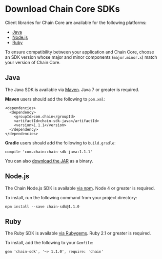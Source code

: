 # Download Chain Core SDKs

Client libraries for Chain Core are available for the following platforms:

- [Java](#java)
- [Node.js](#node-js)
- [Ruby](#ruby)

To ensure compatibility between your application and Chain Core, choose an SDK version whose major and minor components (`major.minor.x`) match your version of Chain Core.

## Java

The Java SDK is available via [Maven](https://search.maven.org/#search%7Cga%7C1%7Cchain-sdk-java). Java 7 or greater is required.

**Maven** users should add the following to `pom.xml`:

```
<dependencies>
  <dependency>
    <groupId>com.chain</groupId>
    <artifactId>chain-sdk-java</artifactId>
    <version>1.1.1</version>
  </dependency>
</dependencies>
```

**Gradle** users should add the following to `build.gradle`:

```
compile 'com.chain:chain-sdk-java:1.1.1'
```

You can also [download the JAR](https://search.maven.org/remotecontent?filepath=com/chain/chain-sdk-java/1.1.0/chain-sdk-java-1.1.1.jar) as a binary.

## Node.js

The Chain Node.js SDK is available [via npm](https://www.npmjs.com/package/chain-sdk). Node 4 or greater is required.

To install, run the following command from your project directory:

```
npm install --save chain-sdk@1.1.0
```

## Ruby

The Ruby SDK is available [via Rubygems](https://rubygems.org/gems/chain-sdk). Ruby 2.1 or greater is required.

To install, add the following to your `Gemfile`:

```
gem 'chain-sdk', '~> 1.1.0', require: 'chain'
```
